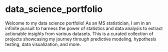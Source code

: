 # data_science_portfolio
Welcome to my data science portfolio! As an MS statistician, I am in an infinite pursuit to harness the power of statistics and data analysis to extract actionable insights from various datasets. This is a curated collection of projects showcasing my journey through predictive modeling, hypothesis testing, data visualization, and more.
